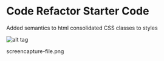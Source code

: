 # Code Refactor Starter Code

Added semantics to html
consolidated CSS classes to styles

![alt tag](/main/horiseon1.0/screencapture-file.png "Screen shot of webpage")

screencapture-file.png
